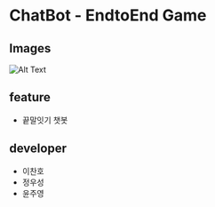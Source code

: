 # ChatBot - EndtoEnd Game

## Images
![Alt Text](./끝말잇기png "optional Title")

## feature
* 끝말잇기 챗봇

## developer
* 이찬호
* 정우성
* 윤주영